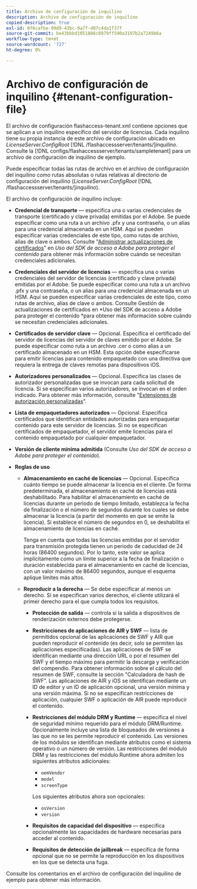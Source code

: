 ```yaml
---
title: Archivo de configuración de inquilino
description: Archivo de configuración de inquilino
copied-description: true
exl-id: 0f6cafbe-99d9-43bc-9a7f-d87c4da1f37f
source-git-commit: be43bbbd1051886c8979ff590a3197b2a7249b6a
workflow-type: tm+mt
source-wordcount: '727'
ht-degree: 0%

---
```


# Archivo de configuración de inquilino {#tenant-configuration-file}

El archivo de configuración flashaccess-tenant.xml contiene opciones que se aplican a un inquilino específico del servidor de licencias. Cada inquilino tiene su propia instancia de este archivo de configuración ubicado en *LicenseServer.ConfigRoot* [!DNL /flashaccessserver/tenants/]*inquilino*. Consulte la [!DNL configs/flashaccessserver/tenants/sampletenant] para un archivo de configuración de inquilino de ejemplo.

Puede especificar todas las rutas de archivo en el archivo de configuración del inquilino como rutas absolutas o rutas relativas al directorio de configuración del inquilino (*LicenseServer.ConfigRoot* [!DNL /flashaccessserver/tenants/]*inquilino*).

El archivo de configuración de inquilino incluye:

* **Credencial de transporte** — especifica una o varias credenciales de transporte (certificado y clave privada) emitidas por el Adobe. Se puede especificar como una ruta a un archivo .pfx y una contraseña, o un alias para una credencial almacenada en un HSM. Aquí se pueden especificar varias credenciales de este tipo, como rutas de archivo, alias de clave o ambos. Consulte &quot;[Administrar actualizaciones de certificados](../../aaxs-protecting-content/content-implementing-the-license-server/content-handling-cert-updates.md)&quot; en *Uso del SDK de acceso a Adobe para proteger el contenido* para obtener más información sobre cuándo se necesitan credenciales adicionales.
* **Credenciales del servidor de licencias** — especifica una o varias credenciales del servidor de licencias (certificado y clave privada) emitidas por el Adobe. Se puede especificar como una ruta a un archivo .pfx y una contraseña, o un alias para una credencial almacenada en un HSM. Aquí se pueden especificar varias credenciales de este tipo, como rutas de archivo, alias de clave o ambos. Consulte Gestión de actualizaciones de certificados en *Uso del SDK de acceso a Adobe para proteger el contenido *para obtener más información sobre cuándo se necesitan credenciales adicionales.
* **Certificados de servidor clave** — Opcional. Especifica el certificado del servidor de licencias del servidor de claves emitido por el Adobe. Se puede especificar como ruta a un archivo .cer o como alias a un certificado almacenado en un HSM. Esta opción debe especificarse para emitir licencias para contenido empaquetado con una directiva que requiera la entrega de claves remotas para dispositivos iOS.
* **Autorizadores personalizados** — Opcional. Especifica las clases de autorizador personalizadas que se invocan para cada solicitud de licencia. Si se especifican varios autorizadores, se invocan en el orden indicado. Para obtener más información, consulte &quot;[Extensiones de autorización personalizadas](../../aaxs-protected-streaming/custom-authorization-extensions.md)&quot;.
* **Lista de empaquetadores autorizados** — Opcional. Especifica certificados que identifican entidades autorizadas para empaquetar contenido para este servidor de licencias. Si no se especifican certificados de empaquetador, el servidor emite licencias para el contenido empaquetado por cualquier empaquetador.
* **Versión de cliente mínima admitida** (Consulte *Uso del SDK de acceso a Adobe para proteger el contenido*).
* **Reglas de uso**

   * **Almacenamiento en caché de licencias** — Opcional. Especifica cuánto tiempo se puede almacenar la licencia en el cliente. De forma predeterminada, el almacenamiento en caché de licencias está deshabilitado. Para habilitar el almacenamiento en caché de licencias durante un período de tiempo limitado, establezca la fecha de finalización o el número de segundos durante los cuales se debe almacenar la licencia (a partir del momento en que se emite la licencia). Si establece el número de segundos en 0, se deshabilita el almacenamiento de licencias en caché.

      Tenga en cuenta que todas las licencias emitidas por el servidor para transmisión protegida tienen un periodo de caducidad de 24 horas (86400 segundos). Por lo tanto, este valor se aplica implícitamente como un límite superior a la fecha de finalización o duración establecida para el almacenamiento en caché de licencias, con un valor máximo de 86400 segundos, aunque el esquema aplique límites más altos.

   * **Reproducir a la derecha** — Se debe especificar al menos un derecho. Si se especifican varios derechos, el cliente utilizará el primer derecho para el que cumpla todos los requisitos.

      * **Protección de salida** — controla si la salida a dispositivos de renderización externos debe protegerse.
      * **Restricciones de aplicaciones de AIR y SWF** — lista de permitidos opcional de las aplicaciones de SWF y AIR que pueden reproducir el contenido (es decir, solo se permiten las aplicaciones especificadas). Las aplicaciones de SWF se identifican mediante una dirección URL o por el resumen del SWF y el tiempo máximo para permitir la descarga y verificación del compendio. Para obtener información sobre el cálculo del resumen de SWF, consulte la sección &quot;Calculadora de hash de SWF&quot;. Las aplicaciones de AIR y iOS se identifican mediante un ID de editor y un ID de aplicación opcional, una versión mínima y una versión máxima. Si no se especifican restricciones de aplicación, cualquier SWF o aplicación de AIR puede reproducir el contenido.
      * **Restricciones del módulo DRM y Runtime** — especifica el nivel de seguridad mínimo requerido para el módulo DRM/Runtime. Opcionalmente incluye una lista de bloqueados de versiones a las que no se les permite reproducir el contenido. Las versiones de los módulos se identifican mediante atributos como el sistema operativo o un número de versión. Las restricciones del módulo DRM y las restricciones del módulo Runtime ahora admiten los siguientes atributos adicionales:

         * `oemVendor`
         * `model`
         * `screenType`

         Los siguientes atributos ahora son opcionales:

         * `osVersion`
         * `version`
      * **Requisitos de capacidad del dispositivo** — especifica opcionalmente las capacidades de hardware necesarias para acceder al contenido.
      * **Requisitos de detección de jailbreak** — especifica de forma opcional que no se permite la reproducción en los dispositivos en los que se detecta una fuga.



Consulte los comentarios en el archivo de configuración del inquilino de ejemplo para obtener más información.
